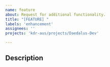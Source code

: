 ```yaml
---
name: feature
about: Request for additional functionality.
title: "[FEATURE] "
labels: 'enhancement'
assignees: ''
projects: 'kdr-aus/projects/Daedalus-Dev'

---
```


## Description

